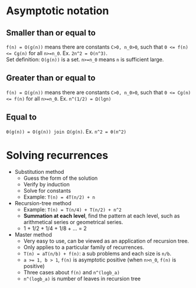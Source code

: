 # Asymptotic notation
## Smaller than or equal to
`f(n) = O(g(n))` means there are constants `C>0, n_0>0`, such that `0 <= f(n) <= Cg(n)` for all `n>=n_0`. Ex. `2n^2 = O(n^3)`.  
Set definition: `O(g(n))` is a set. `n>=n_0` means `n` is sufficient large.

## Greater than or equal to
`f(n) = Ω(g(n))` means there are constants `C>0, n_0>0`, such that `0 <= Cg(n) <= f(n)` for all `n>=n_0`. Ex. `n^(1/2) = Ω(lgn)`

## Equal to
`θ(g(n)) = O(g(n)) join Ω(g(n)`. Ex. `n^2 = θ(n^2)`

# Solving recurrences
- Substitution method
    - Guess the form of the solution
    - Verify by induction
    - Solve for constants
    - Example: `T(n) = 4T(n/2) + n`
- Recursion-tree method
    - Example: `T(n) = T(n/4) + T(n/2) + n^2`
    - **Summation at each level**, find the pattern at each level, such as arithmetical series or geometrical series.
    - 1 + 1/2 + 1/4 + 1/8 + … = 2
- Master method
    - Very easy to use, can be viewed as an application of recursion tree.
    - Only applies to a particular family of recurrences.
    - `T(n) = aT(n/b) + f(n)`: a sub problems and each size is `n/b`.
    - `a >= 1, b > 1`, `f(n)` is asymptotic positive (when `n>n_0`, `f(n)` is positive)
    - Three cases about `f(n)` and `n^(logb_a)`
    - `n^(logb_a)` is number of leaves in recursion tree

